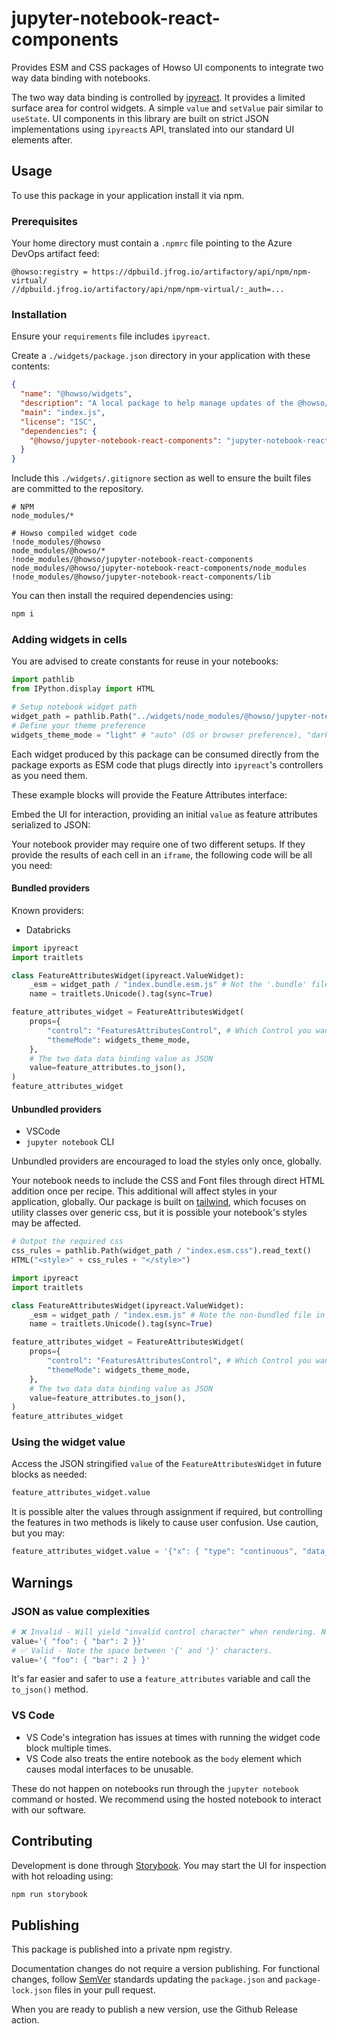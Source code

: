 # jupyter-notebook-react-components

Provides ESM and CSS packages of Howso UI components to integrate two way data binding with notebooks.

The two way data binding is controlled by [ipyreact](https://ipyreact.readthedocs.io/en/latest/user-guide.html).
It provides a limited surface area for control widgets. A simple `value` and `setValue` pair similar to `useState`.
UI components in this library are built on strict JSON implementations using `ipyreact`s API, translated
into our standard UI elements after.

## Usage

To use this package in your application install it via npm.

### Prerequisites

Your home directory must contain a `.npmrc` file pointing to the Azure DevOps artifact feed:

```text
@howso:registry = https://dpbuild.jfrog.io/artifactory/api/npm/npm-virtual/
//dpbuild.jfrog.io/artifactory/api/npm/npm-virtual/:_auth=...
```

### Installation

Ensure your `requirements` file includes `ipyreact`.

Create a `./widgets/package.json` directory in your application with these contents:

```json
{
  "name": "@howso/widgets",
  "description": "A local package to help manage updates of the @howso/jupyter-notebook-react-components package",
  "main": "index.js",
  "license": "ISC",
  "dependencies": {
    "@howso/jupyter-notebook-react-components": "jupyter-notebook-react-components@^1.0.1"
  }
}
```

Include this `./widgets/.gitignore` section as well to ensure the built files are committed to the repository.

```gitignore
# NPM
node_modules/*

# Howso compiled widget code
!node_modules/@howso
node_modules/@howso/*
!node_modules/@howso/jupyter-notebook-react-components
node_modules/@howso/jupyter-notebook-react-components/node_modules
!node_modules/@howso/jupyter-notebook-react-components/lib
```

You can then install the required dependencies using:

```bash
npm i
```

### Adding widgets in cells

You are advised to create constants for reuse in your notebooks:

```py
import pathlib
from IPython.display import HTML

# Setup notebook widget path
widget_path = pathlib.Path("../widgets/node_modules/@howso/jupyter-notebook-react-components/lib")
# Define your theme preference
widgets_theme_mode = "light" # "auto" (OS or browser preference), "dark" or "light"
```

Each widget produced by this package can be consumed directly from the package exports as ESM code
that plugs directly into `ipyreact`'s controllers as you need them.

These example blocks will provide the Feature Attributes interface:

Embed the UI for interaction, providing an initial `value` as feature attributes serialized to JSON:

Your notebook provider may require one of two different setups. If they provide the results
of each cell in an `iframe`, the following code will be all you need:

#### Bundled providers

Known providers:

- Databricks

```py
import ipyreact
import traitlets

class FeatureAttributesWidget(ipyreact.ValueWidget):
    _esm = widget_path / "index.bundle.esm.js" # Not the '.bundle' file in use
    name = traitlets.Unicode().tag(sync=True)

feature_attributes_widget = FeatureAttributesWidget(
    props={
        "control": "FeaturesAttributesControl", # Which Control you want
        "themeMode": widgets_theme_mode,
    },
    # The two data data binding value as JSON
    value=feature_attributes.to_json(),
)
feature_attributes_widget
```

#### Unbundled providers

- VSCode
- `jupyter notebook` CLI

Unbundled providers are encouraged to load the styles only once, globally.

Your notebook needs to include the CSS and Font files through direct HTML addition once per recipe.
This additional will affect styles in your application, globally. Our package is built on
[tailwind](https://tailwindcss.com/), which focuses on utility classes over generic css,
but it is possible your notebook's styles may be affected.

```py
# Output the required css
css_rules = pathlib.Path(widget_path / "index.esm.css").read_text()
HTML("<style>" + css_rules + "</style>")
```

```py
import ipyreact
import traitlets

class FeatureAttributesWidget(ipyreact.ValueWidget):
    _esm = widget_path / "index.esm.js" # Note the non-bundled file in use
    name = traitlets.Unicode().tag(sync=True)

feature_attributes_widget = FeatureAttributesWidget(
    props={
        "control": "FeaturesAttributesControl", # Which Control you want
        "themeMode": widgets_theme_mode,
    },
    # The two data data binding value as JSON
    value=feature_attributes.to_json(),
)
feature_attributes_widget
```

### Using the widget value

Access the JSON stringified `value` of the `FeatureAttributesWidget` in future blocks as needed:

```py
feature_attributes_widget.value
```

It is possible alter the values through assignment if required, but controlling the features in two
methods is likely to cause user confusion. Use caution, but you may:

```py
feature_attributes_widget.value = '{"x": { "type": "continuous", "data_type": "number", "bounds": { "min": 0 } } }'
```

## Warnings

### JSON as value complexities

```py
# ❌ Invalid - Will yield "invalid control character" when rendering. Note the '}}' right next to each other.
value='{ "foo": { "bar": 2 }}'
# ✅ Valid - Note the space between '{' and '}' characters.
value='{ "foo": { "bar": 2 } }'
```

It's far easier and safer to use a `feature_attributes` variable and call the `to_json()` method.

### VS Code

- VS Code's integration has issues at times with running the widget code block multiple times.
- VS Code also treats the entire notebook as the `body` element which causes modal interfaces to be unusable.

These do not happen on notebooks run through the `jupyter notebook` command or hosted.
We recommend using the hosted notebook to interact with our software.

## Contributing

Development is done through [Storybook](https://storybook.js.org/).
You may start the UI for inspection with hot reloading using:

```bash
npm run storybook
```

## Publishing

This package is published into a private npm registry.

Documentation changes do not require a version publishing.
For functional changes, follow [SemVer](https://semver.org/)
standards updating the `package.json` and `package-lock.json`
files in your pull request.

When you are ready to publish a new version, use the Github Release action.
